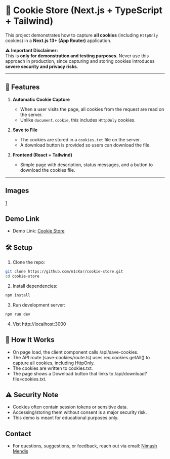 # 🍪 Cookie Store (Next.js + TypeScript + Tailwind)

This project demonstrates how to capture **all cookies** (including `HttpOnly` cookies) in a **Next.js 13+ (App Router)** application.  

⚠️ **Important Disclaimer:**  
This is **only for demonstration and testing purposes**. Never use this approach in production, since capturing and storing cookies introduces **severe security and privacy risks**.

---

## 🚀 Features
1. **Automatic Cookie Capture**  
   - When a user visits the page, all cookies from the request are read on the server.  
   - Unlike `document.cookie`, this includes `HttpOnly` cookies.  

2. **Save to File**  
   - The cookies are stored in a `cookies.txt` file on the server.  
   - A download button is provided so users can download the file.  

3. **Frontend (React + Tailwind)**  
   - Simple page with description, status messages, and a button to download the cookies file.  

---

## Images

[1](./app_pics/1.png)

## Demo Link

- Demo Link: [Cookie Store]() 

## 🛠️ Setup

1. Clone the repo:
```bash
git clone https://github.com/n1cKar/cookie-store.git
cd cookie-store
```

2. Install dependencies:
```bash
npm install
```

3. Run development server:
```bash
npm run dev
```

4. Vist http://localhost:3000


## 📜 How It Works

- On page load, the client component calls /api/save-cookies.
- The API route (save-cookies/route.ts) uses req.cookies.getAll() to capture all cookies, including HttpOnly.
- The cookies are written to cookies.txt.
- The page shows a Download button that links to /api/download?file=cookies.txt.

## ⚠️ Security Note

- Cookies often contain session tokens or sensitive data.
- Accessing/storing them without consent is a major security risk.
- This demo is meant for educational purposes only.

## Contact 

- For questions, suggestions, or feedback, reach out via email: [Nimash Mendis](emailto:nimash.mendis0202@gmail.com)